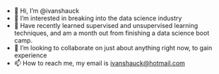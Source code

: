 - 👋 Hi, I’m @ivanshauck
- 👀 I’m interested in breaking into the data science industry
- 🌱 Have recently learned supervised and unsupervised learning techniques, and am a month out from finishing a data science boot camp.
- 💞️ I’m looking to collaborate on just about anything right now, to gain experience
- 📫 How to reach me, my email is ivanshauck@hotmail.com

<!---
ivanshauck/ivanshauck is a ✨ special ✨ repository because its `README.md` (this file) appears on your GitHub profile.
You can click the Preview link to take a look at your changes.
--->
